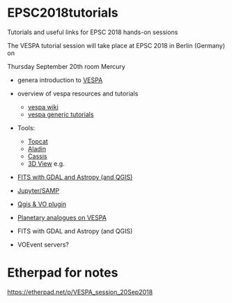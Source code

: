 # EPSC2018tutorials
Tutorials and useful links for EPSC 2018 hands-on sessions

The VESPA tutorial session will take place at EPSC 2018 in Berlin (Germany) on

Thursday September 20th room Mercury

- genera introduction to [VESPA](http://europlanet-vespa.eu/)
- overview of vespa resources and tutorials
  - [vespa wiki](https://voparis-confluence.obspm.fr/)
  - [vespa generic tutorials](https://github.com/epn-vespa/tutorials)
- Tools:
  - [Topcat](http://www.star.bris.ac.uk/%7Embt/topcat/)
  - [Aladin](https://aladin.u-strasbg.fr)
  - [Cassis](http://cassis.irap.omp.eu)
  - [3D View](http://3dview.cdpp.eu)
e.g.
- [FITS with GDAL and Astropy (and QGIS)](https://github.com/epn-vespa/EPSC2018tutorials/tree/master/geofits)
- [Jupyter/SAMP](https://github.com/epn-vespa/vespamap17-hackathon/tree/master/vespa-mapping-jupyter-samp)
- [Qgis & VO plugin](https://github.com/epn-vespa/VO_QGIS_plugin)
- [Planetary analogues on VESPA](https://github.com/epn-vespa/tutorials/blob/master/Aladin-Earth-Analog/Aladin-Earth-Analog-Tutorial.md)

- FITS with GDAL and Astropy (and QGIS)
- VOEvent servers?

# Etherpad for notes
https://etherpad.net/p/VESPA_session_20Sep2018
